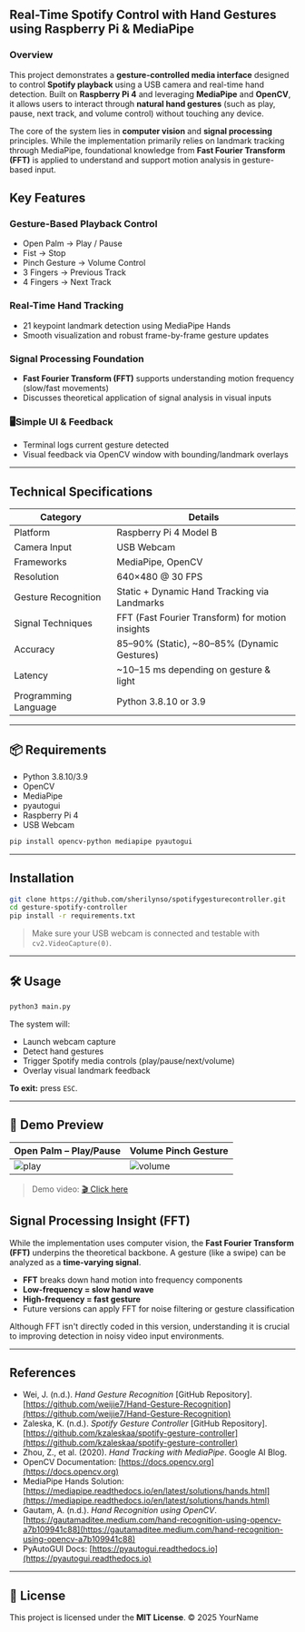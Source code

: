 
## Real-Time Spotify Control with Hand Gestures using Raspberry Pi & MediaPipe

### Overview

This project demonstrates a **gesture-controlled media interface** designed to control **Spotify playback** using a USB camera and real-time hand detection. Built on **Raspberry Pi 4** and leveraging **MediaPipe** and **OpenCV**, it allows users to interact through **natural hand gestures** (such as play, pause, next track, and volume control) without touching any device.

The core of the system lies in **computer vision** and **signal processing** principles. While the implementation primarily relies on landmark tracking through MediaPipe, foundational knowledge from **Fast Fourier Transform (FFT)** is applied to understand and support motion analysis in gesture-based input.



## Key Features

### Gesture-Based Playback Control

* Open Palm → Play / Pause
* Fist → Stop
* Pinch Gesture → Volume Control
* 3 Fingers → Previous Track
* 4 Fingers → Next Track

### Real-Time Hand Tracking

* 21 keypoint landmark detection using MediaPipe Hands
* Smooth visualization and robust frame-by-frame gesture updates

### Signal Processing Foundation

* **Fast Fourier Transform (FFT)** supports understanding motion frequency (slow/fast movements)
* Discusses theoretical application of signal analysis in visual inputs

### 🖥Simple UI & Feedback

* Terminal logs current gesture detected
* Visual feedback via OpenCV window with bounding/landmark overlays

---

## Technical Specifications

| Category             | Details                                          |
| -------------------- | ------------------------------------------------ |
| Platform             | Raspberry Pi 4 Model B                           |
| Camera Input         | USB Webcam                 |
| Frameworks           | MediaPipe, OpenCV                                |
| Resolution           | 640×480 @ 30 FPS                                 |
| Gesture Recognition  | Static + Dynamic Hand Tracking via Landmarks     |
| Signal Techniques    | FFT (Fast Fourier Transform) for motion insights |
| Accuracy             | 85–90% (Static), \~80–85% (Dynamic Gestures)     |
| Latency              | \~10–15 ms depending on gesture & light          |
| Programming Language | Python 3.8.10 or 3.9                                     |

---

## 📦 Requirements

* Python 3.8.10/3.9
* OpenCV
* MediaPipe
* pyautogui
* Raspberry Pi 4
* USB Webcam

```bash
pip install opencv-python mediapipe pyautogui
```

---

## Installation

```bash
git clone https://github.com/sherilynso/spotifygesturecontroller.git
cd gesture-spotify-controller
pip install -r requirements.txt
```

> Make sure your USB webcam is connected and testable with `cv2.VideoCapture(0)`.

---

## 🛠️ Usage

```bash
python3 main.py
```

The system will:

* Launch webcam capture
* Detect hand gestures
* Trigger Spotify media controls (play/pause/next/volume)
* Overlay visual landmark feedback

**To exit:** press `ESC`.

---

## 🎥 Demo Preview

| Open Palm – Play/Pause   | Volume Pinch Gesture        |
| ------------------------ | --------------------------- |
| ![play](images/palm.png) | ![volume](images/pinch.png) |

> Demo video: [🎬 Click here](media/demo.mp4)




## Signal Processing Insight (FFT)

While the implementation uses computer vision, the **Fast Fourier Transform (FFT)** underpins the theoretical backbone. A gesture (like a swipe) can be analyzed as a **time-varying signal**.

* **FFT** breaks down hand motion into frequency components
* **Low-frequency = slow hand wave**
* **High-frequency = fast gesture**
* Future versions can apply FFT for noise filtering or gesture classification

Although FFT isn't directly coded in this version, understanding it is crucial to improving detection in noisy video input environments.

---

## References

* Wei, J. (n.d.). *Hand Gesture Recognition* \[GitHub Repository]. [https://github.com/weijie7/Hand-Gesture-Recognition](https://github.com/weijie7/Hand-Gesture-Recognition)
* Zaleska, K. (n.d.). *Spotify Gesture Controller* \[GitHub Repository]. [https://github.com/kzaleskaa/spotify-gesture-controller](https://github.com/kzaleskaa/spotify-gesture-controller)
* Zhou, Z., et al. (2020). *Hand Tracking with MediaPipe*. Google AI Blog.
* OpenCV Documentation: [https://docs.opencv.org](https://docs.opencv.org)
* MediaPipe Hands Solution: [https://mediapipe.readthedocs.io/en/latest/solutions/hands.html](https://mediapipe.readthedocs.io/en/latest/solutions/hands.html)
* Gautam, A. (n.d.). *Hand Recognition using OpenCV*. [https://gautamaditee.medium.com/hand-recognition-using-opencv-a7b109941c88](https://gautamaditee.medium.com/hand-recognition-using-opencv-a7b109941c88)
* PyAutoGUI Docs: [https://pyautogui.readthedocs.io](https://pyautogui.readthedocs.io)

---

## 📄 License

This project is licensed under the **MIT License**.
© 2025 YourName



